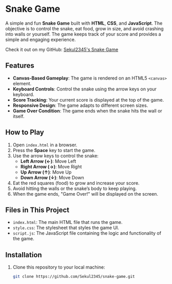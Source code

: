 # Snake Game

A simple and fun **Snake Game** built with **HTML**, **CSS**, and **JavaScript**. The objective is to control the snake, eat food, grow in size, and avoid crashing into walls or yourself. The game keeps track of your score and provides a simple and engaging experience.

Check it out on my GitHub: [Sekul2345's Snake Game](https://github.com/Sekul2345)

## Features
- **Canvas-Based Gameplay**: The game is rendered on an HTML5 `<canvas>` element.
- **Keyboard Controls**: Control the snake using the arrow keys on your keyboard.
- **Score Tracking**: Your current score is displayed at the top of the game.
- **Responsive Design**: The game adapts to different screen sizes.
- **Game Over Condition**: The game ends when the snake hits the wall or itself.

## How to Play
1. Open `index.html` in a browser.
2. Press the **Space** key to start the game.
3. Use the arrow keys to control the snake:
   - **Left Arrow (←)**: Move Left
   - **Right Arrow (→)**: Move Right
   - **Up Arrow (↑)**: Move Up
   - **Down Arrow (↓)**: Move Down
4. Eat the red squares (food) to grow and increase your score.
5. Avoid hitting the walls or the snake’s body to keep playing.
6. When the game ends, "Game Over!" will be displayed on the screen.

## Files in This Project
- `index.html`: The main HTML file that runs the game.
- `style.css`: The stylesheet that styles the game UI.
- `script.js`: The JavaScript file containing the logic and functionality of the game.

## Installation
1. Clone this repository to your local machine:
   ```sh
   git clone https://github.com/Sekul2345/snake-game.git
